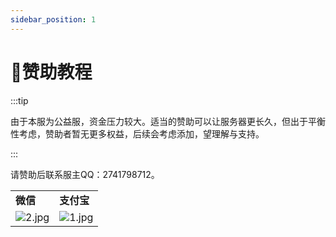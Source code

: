 ```yaml
---
sidebar_position: 1
---
```


# 💸赞助教程

:::tip

由于本服为公益服，资金压力较大。适当的赞助可以让服务器更长久，但出于平衡性考虑，赞助者暂无更多权益，后续会考虑添加，望理解与支持。

:::

请赞助后联系服主QQ：2741798712。

|||
|-|-|
|**微信**|**支付宝**|
|![2.jpg](https://img2.imgtp.com/2024/05/02/r5KHKOqu.jpg)|![1.jpg](https://img2.imgtp.com/2024/05/02/kFBpPlty.jpg)|
